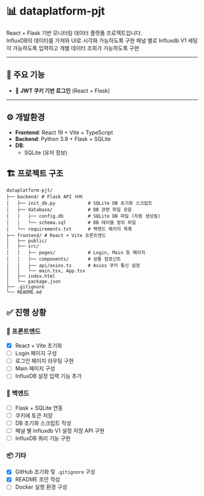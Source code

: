# 📊 dataplatform-pjt

React + Flask 기반 모니터링 데이터 플랫폼 프로젝트입니다.  
InfluxDB의 데이터를 가져와 UI로 시각화 가능하도록 구현
패널 별로 Influxdb V1 세팅이 가능하도록 입력하고 개별 데이터 조회가 가능하도록 구현

---

## 🚀 주요 기능

- 🔐 **JWT 쿠키 기반 로그인** (React + Flask)

---

## ⚙️ 개발환경

- **Frontend**: React 19 + Vite + TypeScript
- **Backend**: Python 3.9 + Flask + SQLite
- **DB**:
  - SQLite (유저 정보)

## 🏗️ 프로젝트 구조

```
dataplatform-pjt/
├── backend/ # Flask API 서버
│   ├── init_db.py            # SQLite DB 초기화 스크립트
│   ├── database/             # DB 관련 파일 모음
│   │   ├── config.db         # SQLite DB 파일 (자동 생성됨)
│   │   └── schema.sql        # DB 테이블 정의 파일
│   └── requirements.txt      # 백엔드 패키지 목록
├── frontend/ # React + Vite 프론트엔드
│   ├── public/
│   ├── src/
│   │   ├── pages/            # Login, Main 등 페이지
│   │   ├── components/       # 공통 컴포넌트
│   │   ├── api/axios.ts      # Axios 쿠키 통신 설정
│   │   └── main.tsx, App.tsx
│   ├── index.html
│   └── package.json
├── .gitignore
└── README.md
```

## ✅ 진행 상황

### 🧩 프론트엔드

- [x] React + Vite 초기화
- [ ] Login 페이지 구성
- [ ] 로그인 페이지 라우팅 구현
- [ ] Main 페이지 구성
- [ ] InfluxDB 설정 입력 기능 추가

### 🧠 백엔드

- [ ] Flask + SQLite 연동
- [ ] 쿠키에 토큰 저장
- [ ] DB 초기화 스크립트 작성
- [ ] 패널 별 Influxdb V1 설정 저장 API 구현
- [ ] InfluxDB 쿼리 기능 구현

### 📦 기타

- [x] GitHub 초기화 및 `.gitignore` 구성
- [x] README 초안 작성
- [ ] Docker 실행 환경 구성
